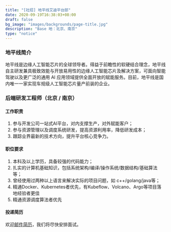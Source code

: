 ```yaml
---
title: "[社招] 地平线艾迪平台部"
date: 2020-09-19T16:38:03+08:00
draft: false
bg_image: "images/backgrounds/page-title.jpg"
description: "Base 地：北京、南京"
type: "notice"
---
```


### 地平线简介

地平线是边缘人工智能芯片的全球领导者。得益于前瞻性的软硬结合理念，地平线自主研发兼具极致效能与开放易用性的边缘人工智能芯片及解决方案，可面向智能驾驶以及更广泛的通用 AI 应用领域提供全面开放的赋能服务。目前，地平线是国内唯一一家实现车规级人工智能芯片量产前装的企业。

### 后端研发工程师（北京 / 南京）

#### 工作职责

1. 参与开发公司一站式AI平台，对内支撑生产，对外赋能客户；
2. 参与资源管理以及调度系统研发，提高资源利用率，降低研发成本；
3. 跟踪业界最新的技术方向，提升平台核心竞争力。

#### 职位要求

1. 本科及以上学历，具备较强的代码能力；
2. 扎实的计算机基础知识，包括系统架构/编译/操作系统/数据结构/基础算法等；
3. 曾经使用过两种以上语言来解决实际的项目问题，如 c++/golang/java等；
4. 精通Docker、Kubernetes者优先，有Kubeflow、Volcano、Argo等项目落地经验者更佳
5. 精通资源调度算法者优先

#### 投递简历

欢迎[邮件简历](mailto:yangxue.chen@horizon.ai)，我们将尽快安排面试。